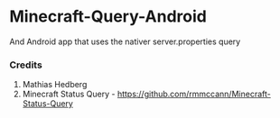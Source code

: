 Minecraft-Query-Android
=======================

And Android app that uses the nativer server.properties query

### Credits

1. Mathias Hedberg
2. Minecraft Status Query - https://github.com/rmmccann/Minecraft-Status-Query
